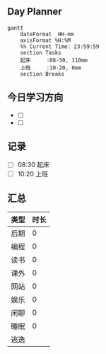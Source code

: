 ## Day Planner
```mermaid
gantt
    dateFormat  HH-mm
    axisFormat %H:%M
    %% Current Time: 23:59:59
    section Tasks
    起床     :08-30, 110mm
    上班     :10-20, 0mm
    section Breaks

```

## 今日学习方向
- [ ] 
- [ ] 



## 记录

- [ ] 08:30 起床
- [ ] 10:20 上班

## 汇总

| 类型 | 时长 |
| ---- | ---- |
| 后期 | 0    |
| 编程 | 0    |
| 读书 | 0    |
| 课外 | 0    |
| 网站 | 0    |
| 娱乐 | 0    |
| 闲聊 | 0    |
| 睡眠 | 0    |
| 逃逸 |      |

